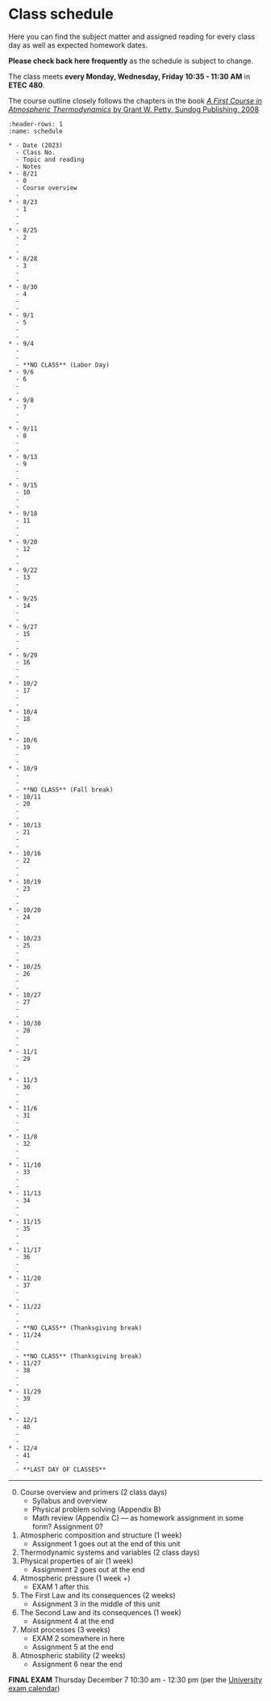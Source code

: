 # Class schedule

Here you can find the subject matter and assigned reading for every class day as well as expected homework dates.

**Please check back here frequently** as the schedule is subject to change.

The class meets **every Monday, Wednesday, Friday 10:35 - 11:30 AM** in **ETEC 480**.

The course outline closely follows the chapters in the book [_A First Course in Atmospheric Thermodynamics_ by Grant W. Petty, Sundog Publishing, 2008](https://sundogpublishingstore.myshopify.com/products/a-first-course-in-atmospheric-thermodynamics-g-w-petty)


```{list-table} Class schedule
:header-rows: 1
:name: schedule

* - Date (2023)
  - Class No.
  - Topic and reading
  - Notes
* - 8/21
  - 0
  - Course overview
  -
* - 8/23
  - 1
  - 
  -
* - 8/25
  - 2
  - 
  -
* - 8/28
  - 3
  - 
  -
* - 8/30
  - 4
  - 
  -
* - 9/1
  - 5
  - 
  -
* - 9/4
  - 
  - 
  - **NO CLASS** (Labor Day)
* - 9/6
  - 6
  - 
  -
* - 9/8
  - 7
  - 
  -
* - 9/11
  - 8
  - 
  - 
* - 9/13
  - 9
  - 
  -
* - 9/15
  - 10
  - 
  -
* - 9/18
  - 11
  - 
  -
* - 9/20
  - 12
  - 
  -
* - 9/22
  - 13
  - 
  -
* - 9/25
  - 14
  - 
  - 
* - 9/27
  - 15
  - 
  -
* - 9/29
  - 16
  - 
  -
* - 10/2
  - 17
  - 
  -
* - 10/4
  - 18
  - 
  -
* - 10/6
  - 19
  - 
  -
* - 10/9
  - 
  - 
  - **NO CLASS** (Fall break)
* - 10/11
  - 20
  - 
  -
* - 10/13
  - 21
  - 
  -
* - 10/16
  - 22
  - 
  -
* - 10/19
  - 23
  - 
  -
* - 10/20
  - 24
  - 
  -
* - 10/23
  - 25
  - 
  -
* - 10/25
  - 26
  - 
  -
* - 10/27
  - 27
  - 
  -
* - 10/30
  - 28
  - 
  -
* - 11/1
  - 29
  - 
  -
* - 11/3
  - 30
  - 
  -
* - 11/6
  - 31
  - 
  -
* - 11/8
  - 32
  - 
  -
* - 11/10
  - 33
  - 
  -
* - 11/13
  - 34
  - 
  -
* - 11/15
  - 35
  - 
  -
* - 11/17
  - 36
  - 
  -
* - 11/20
  - 37
  - 
  -
* - 11/22
  - 
  - 
  - **NO CLASS** (Thanksgiving break)
* - 11/24
  - 
  - 
  - **NO CLASS** (Thanksgiving break)
* - 11/27
  - 38
  - 
  -
* - 11/29
  - 39
  - 
  -
* - 12/1
  - 40
  - 
  -
* - 12/4
  - 41
  - 
  - **LAST DAY OF CLASSES**
```

------------
0. Course overview and primers (2 class days)
    * Syllabus and overview
    * Physical problem solving (Appendix B)
    * Math review (Appendix C) — as homework assignment in some form? Assignment 0?
1. Atmospheric composition and structure (1 week)
    * Assignment 1 goes out at the end of this unit
2. Thermodynamic systems and variables (2 class days)
3. Physical properties of air (1 week)
    * Assignment 2 goes out at the end
4. Atmospheric pressure (1 week +) 
    * EXAM 1 after this
5. The First Law and its consequences (2 weeks)
    * Assignment 3 in the middle of this unit
6. The Second Law and its consequences (1 week)
    * Assignment 4 at the end
7. Moist processes (3 weeks)  
    * EXAM 2 somewhere in here
    * Assignment 5 at the end
8. Atmospheric stability (2 weeks)
    * Assignment 6 near the end

**FINAL EXAM** Thursday December 7 10:30 am - 12:30 pm (per the [University exam calendar](https://livealbany.sharepoint.com/sites/web_registrar/Shared%20Documents/Forms/AllItems.aspx?id=%2Fsites%2Fweb%5Fregistrar%2FShared%20Documents%2FFinal%20Exams%2FFall%202023%20Final%20Exam%20Schedule%20for%20Web%2Epdf&parent=%2Fsites%2Fweb%5Fregistrar%2FShared%20Documents%2FFinal%20Exams&p=true&ga=1))

